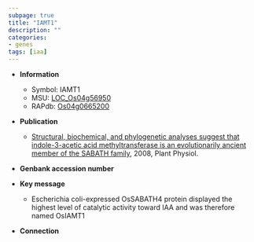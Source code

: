 ```yaml
---
subpage: true
title: "IAMT1"
description: ""
categories:
- genes
tags: [iaa]
---
```


* **Information**  
    + Symbol: IAMT1  
    + MSU: [LOC_Os04g56950](http://rice.plantbiology.msu.edu/cgi-bin/ORF_infopage.cgi?orf=LOC_Os04g56950)  
    + RAPdb: [Os04g0665200](http://rapdb.dna.affrc.go.jp/viewer/gbrowse_details/irgsp1?name=Os04g0665200)  

* **Publication**  
    + [Structural, biochemical, and phylogenetic analyses suggest that indole-3-acetic acid methyltransferase is an evolutionarily ancient member of the SABATH family](http://www.ncbi.nlm.nih.gov/pubmed?term=Structural,+biochemical,+and+phylogenetic+analyses+suggest+that+indole-3-acetic+acid+methyltransferase+is+an+evolutionarily+ancient+member+of+the+SABATH+family%5BTitle%5D), 2008, Plant Physiol.

* **Genbank accession number**  

* **Key message**  
    + Escherichia coli-expressed OsSABATH4 protein displayed the highest level of catalytic activity toward IAA and was therefore named OsIAMT1

* **Connection**  




